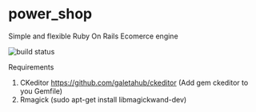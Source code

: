 power_shop
==========

Simple and flexible Ruby On Rails Ecomerce engine

![build status](https://semaphoreapp.com/api/v1/projects/ebecbf67-1b78-4e5d-9a59-208ad57864f8/217416/shields_badge.png)


Requirements

1. CKeditor https://github.com/galetahub/ckeditor (Add gem ckeditor to you Gemfile)
2. Rmagick (sudo apt-get install libmagickwand-dev)
